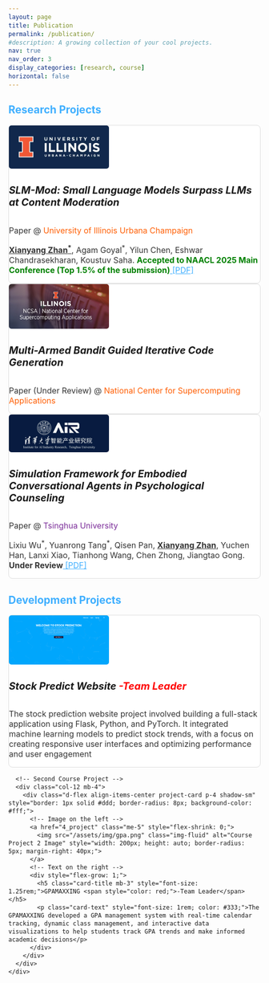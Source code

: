 ```yaml
---
layout: page
title: Publication
permalink: /publication/
#description: A growing collection of your cool projects.
nav: true
nav_order: 3
display_categories: [research, course]
horizontal: false
---
```




<!-- pages/projects.md -->

<div class="projects">
  <!-- Research Projects Section -->
<h2 class="category mb-4"><span style="color: #3fafff;">Research Projects</span></h2>
  <div class="container">
    <div class="row mb-4">
      <!-- First Research Project -->
      <div class="col-12 mb-4">
        <div class="d-flex align-items-center project-card p-4 shadow-sm" style="border: 1px solid #ddd; border-radius: 8px; background-color: #fff;">
          <!-- Image on the left -->
          <a href="1_project" class="me-5" style="flex-shrink: 0;">
            <img src="/assets/img/UIUC.png" class="img-fluid" alt="Research Project 1 Image" style="width: 200px; height: auto; border-radius: 5px; margin-right: 40px;">
          </a>
          <!-- Text on the right -->
          <div style="flex-grow: 1;">
            <h5 class="card-title mb-3" style="font-size: 1.25rem;">SLM-Mod: Small Language Models Surpass LLMs at Content Moderation</h5>
            <p class="card-text" style="font-size: 1rem; color: #333;">Paper @ <span style="color: #ff5f05;">University of Illinois Urbana Champaign</span> </p>
              <p class="card-text" style="font-size: 1rem; color: #333;"><u><b>Xianyang Zhan<sup>*</sup></b></u>, Agam Goyal<sup>*</sup>, Yilun Chen, Eshwar Chandrasekharan, Koustuv Saha. <b style="color: green;">Accepted to NAACL 2025 Main Conference (Top 1.5% of the submission)</b><a href="https://arxiv.org/pdf/2410.13155" style="color: #3fafff;"> [PDF]</a></p>
          </div>
        </div>
      </div>
      <!-- Second Research Project -->
      <div class="col-12 mb-4">
        <div class="d-flex align-items-center project-card p-4 shadow-sm" style="border: 1px solid #ddd; border-radius: 8px; background-color: #fff;">
          <!-- Image on the left -->
          <a href="2_project" class="me-5" style="flex-shrink: 0;">
            <img src="/assets/img/ncsa.png" class="img-fluid" alt="Research Project 2 Image" style="width: 200px; height: auto; border-radius: 5px; margin-right: 40px;">
          </a>
          <!-- Text on the right -->
          <div style="flex-grow: 1;">
            <h5 class="card-title mb-3" style="font-size: 1.25rem;">Multi-Armed Bandit Guided Iterative Code Generation</h5>
            <p class="card-text" style="font-size: 1rem; color: #333;">Paper (Under Review) @ <span style="color: #ff5f05;">National Center for Supercomputing Applications</span> </p>
          </div>
        </div> 
      </div>
            <!-- Third Research Project -->
      <div class="col-12 mb-4">
        <div class="d-flex align-items-center project-card p-4 shadow-sm" style="border: 1px solid #ddd; border-radius: 8px; background-color: #fff;">
          <!-- Image on the left -->
          <a href="1_project" class="me-5" style="flex-shrink: 0;">
            <img src="/assets/img/AIR.png" class="img-fluid" alt="Research Project 3 Image" style="width: 200px; height: auto; border-radius: 5px; margin-right: 40px;">
          </a>
          <!-- Text on the right -->
          <div style="flex-grow: 1;">
            <h5 class="card-title mb-3" style="font-size: 1.25rem;">Simulation Framework for Embodied Conversational Agents in Psychological Counseling</h5>
            <p class="card-text" style="font-size: 1rem; color: #333;">Paper @ <span style="color: #7c2e9a;">Tsinghua University</span> </p>
            <p class="card-text" style="font-size: 1rem; color: #333;">Lixiu Wu<sup>*</sup>, Yuanrong Tang<sup>*</sup>, Qisen Pan, <u><b>Xianyang Zhan</b></u>, Yuchen Han, Lanxi Xiao, Tianhong Wang, Chen Zhong, Jiangtao Gong. <b>Under Review</b><a href="https://arxiv.org/pdf/2410.22041v1" style="color: #3fafff;"> [PDF]</a></p>
          </div>
        </div>
      </div>
    </div>
  </div>
  
  <!-- Course Projects Section -->
  <h2 class="category mb-4"><span style="color: #3fafff;">Development Projects</span></h2>
  <div class="container">
    <div class="row mb-4">
      <!-- First Course Project -->
      <div class="col-12 mb-4">
        <div class="d-flex align-items-center project-card p-4 shadow-sm" style="border: 1px solid #ddd; border-radius: 8px; background-color: #fff;">
          <!-- Image on the left -->
          <a href="3_project" class="me-5" style="flex-shrink: 0;">
            <img src="/assets/img/stock_welcome.jpg" class="img-fluid" alt="Course Project 1 Image" style="width: 200px; height: auto; border-radius: 5px; margin-right: 40px;">
          </a>
          <!-- Text on the right -->
          <div style="flex-grow: 1;">
            <h5 class="card-title mb-3" style="font-size: 1.25rem;">Stock Predict Website <span style="color: red;">-Team Leader</span> </h5>
            <p class="card-text" style="font-size: 1rem; color: #333;">The stock prediction website project involved building a full-stack application using Flask, Python, and PyTorch. It integrated machine learning models to predict stock trends, with a focus on creating responsive user interfaces and optimizing performance and user engagement​</p>
          </div>
        </div>
      </div>
      
      <!-- Second Course Project -->
      <div class="col-12 mb-4">
        <div class="d-flex align-items-center project-card p-4 shadow-sm" style="border: 1px solid #ddd; border-radius: 8px; background-color: #fff;">
          <!-- Image on the left -->
          <a href="4_project" class="me-5" style="flex-shrink: 0;">
            <img src="/assets/img/gpa.png" class="img-fluid" alt="Course Project 2 Image" style="width: 200px; height: auto; border-radius: 5px; margin-right: 40px;">
          </a>
          <!-- Text on the right -->
          <div style="flex-grow: 1;">
            <h5 class="card-title mb-3" style="font-size: 1.25rem;">GPAMAXXING <span style="color: red;">-Team Leader</span></h5>
            <p class="card-text" style="font-size: 1rem; color: #333;">The GPAMAXXING developed a GPA management system with real-time calendar tracking, dynamic class management, and interactive data visualizations to help students track GPA trends and make informed academic decisions​</p>
          </div>
        </div>
      </div>
    </div>
  </div>
</div>
